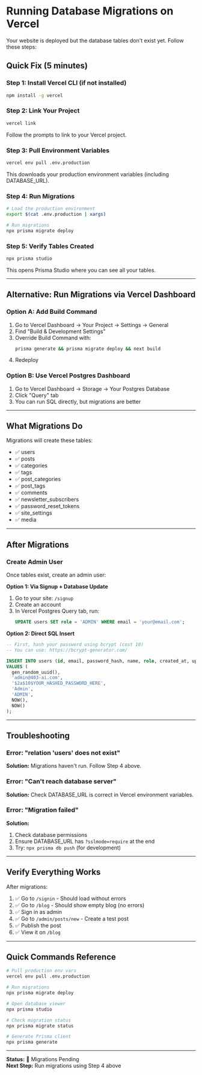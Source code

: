 # Running Database Migrations on Vercel

Your website is deployed but the database tables don't exist yet. Follow these steps:

## Quick Fix (5 minutes)

### Step 1: Install Vercel CLI (if not installed)

```bash
npm install -g vercel
```

### Step 2: Link Your Project

```bash
vercel link
```

Follow the prompts to link to your Vercel project.

### Step 3: Pull Environment Variables

```bash
vercel env pull .env.production
```

This downloads your production environment variables (including DATABASE_URL).

### Step 4: Run Migrations

```bash
# Load the production environment
export $(cat .env.production | xargs)

# Run migrations
npx prisma migrate deploy
```

### Step 5: Verify Tables Created

```bash
npx prisma studio
```

This opens Prisma Studio where you can see all your tables.

---

## Alternative: Run Migrations via Vercel Dashboard

### Option A: Add Build Command

1. Go to Vercel Dashboard → Your Project → Settings → General
2. Find "Build & Development Settings"
3. Override Build Command with:
   ```bash
   prisma generate && prisma migrate deploy && next build
   ```
4. Redeploy

### Option B: Use Vercel Postgres Dashboard

1. Go to Vercel Dashboard → Storage → Your Postgres Database
2. Click "Query" tab
3. You can run SQL directly, but migrations are better

---

## What Migrations Do

Migrations will create these tables:
- ✅ users
- ✅ posts
- ✅ categories
- ✅ tags
- ✅ post_categories
- ✅ post_tags
- ✅ comments
- ✅ newsletter_subscribers
- ✅ password_reset_tokens
- ✅ site_settings
- ✅ media

---

## After Migrations

### Create Admin User

Once tables exist, create an admin user:

**Option 1: Via Signup + Database Update**
1. Go to your site: `/signup`
2. Create an account
3. In Vercel Postgres Query tab, run:
   ```sql
   UPDATE users SET role = 'ADMIN' WHERE email = 'your@email.com';
   ```

**Option 2: Direct SQL Insert**
```sql
-- First, hash your password using bcrypt (cost 10)
-- You can use: https://bcrypt-generator.com/

INSERT INTO users (id, email, password_hash, name, role, created_at, updated_at)
VALUES (
  gen_random_uuid(),
  'admin@403-ai.com',
  '$2a$10$YOUR_HASHED_PASSWORD_HERE',
  'Admin',
  'ADMIN',
  NOW(),
  NOW()
);
```

---

## Troubleshooting

### Error: "relation 'users' does not exist"
**Solution:** Migrations haven't run. Follow Step 4 above.

### Error: "Can't reach database server"
**Solution:** Check DATABASE_URL is correct in Vercel environment variables.

### Error: "Migration failed"
**Solution:** 
1. Check database permissions
2. Ensure DATABASE_URL has `?sslmode=require` at the end
3. Try: `npx prisma db push` (for development)

---

## Verify Everything Works

After migrations:

1. ✅ Go to `/signin` - Should load without errors
2. ✅ Go to `/blog` - Should show empty blog (no errors)
3. ✅ Sign in as admin
4. ✅ Go to `/admin/posts/new` - Create a test post
5. ✅ Publish the post
6. ✅ View it on `/blog`

---

## Quick Commands Reference

```bash
# Pull production env vars
vercel env pull .env.production

# Run migrations
npx prisma migrate deploy

# Open database viewer
npx prisma studio

# Check migration status
npx prisma migrate status

# Generate Prisma client
npx prisma generate
```

---

**Status:** 🔄 Migrations Pending  
**Next Step:** Run migrations using Step 4 above
